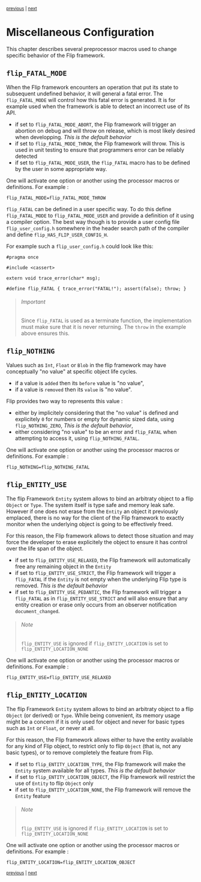 <p><sup><a href="dll.md">previous</a> | <a href="msvc.md">next</a></sup></p>

<h1>Miscellaneous Configuration</h1>

<p>This chapter describes several preprocessor macros used to change specific behavior of the Flip framework.</p>

<h2 id="fatal"><code>flip_FATAL_MODE</code></h2>

<p>When the Flip framework encounters an operation that put its state to subsequent undefined behavior, it will general a fatal error. The <code>flip_FATAL_MODE</code> will control how this fatal error is generated. It is for example used when the framework is able to detect an incorrect use of its API.</p>

<ul>
<li>if set to <code>flip_FATAL_MODE_ABORT</code>, the Flip framework will trigger    an abortion on debug and will throw on release, which is most likely desired when developping.    <em>This is the default behavior</em></li>
<li>if set to <code>flip_FATAL_MODE_THROW</code>, the Flip framework will throw.    This is used in unit testing to ensure that programmers error can be    reliably detected</li>
<li>if set to <code>flip_FATAL_MODE_USER</code>, the <code>flip_FATAL</code> macro    has to be defined by the user in some appropriate way.</li>
</ul>

<p>One will activate one option or another using the processor macros or definitions. For example :</p>

```
flip_FATAL_MODE=flip_FATAL_MODE_THROW
```

<p><code>flip_FATAL</code> can be defined in a user specific way.  To do this define <code>flip_FATAL_MODE</code> to <code>flip_FATAL_MODE_USER</code> and provide a definition of it using a compiler option.  The best way though is to provide a user config file <code>flip_user_config.h</code> somewhere in the header search path of the compiler and define <code>flip_HAS_FLIP_USER_CONFIG_H</code>.</p>

<p>For example such a <code>flip_user_config.h</code> could look like this:</p>

```
#pragma once

#include <cassert>

extern void trace_error(char* msg);

#define flip_FATAL { trace_error("FATAL!"); assert(false); throw; }
```

<blockquote><h6>Important</h6> Since <code>flip_FATAL</code> is used as a terminate function, the implementation must make sure that it is never returning.  The <code>throw</code> in the example above ensures this.</blockquote>

<h2 id="nothing"><code>flip_NOTHING</code></h2>

<p>Values such as <code>Int</code>, <code>Float</code> or <code>Blob</code> in the flip framework may have conceptually "no value" at specific object life cycles.</p>

<ul>
<li>if a value is <code>added</code> then its <code>before</code> value is "no value",</li>
<li>if a value is <code>removed</code> then its <code>value</code> is "no value".</li>
</ul>

<p>Flip provides two way to represents this value :</p>

<ul>
<li>either by implicitely considering that the "no value"    is defined and explicitely <code>0</code> for numbers or empty for dynamic sized data,    using <code>flip_NOTHING_ZERO</code>,    <em>This is the default behavior</em>,</li>
<li>either considering "no value" to be an error    and <code>flip_FATAL</code> when attempting to access it,    using <code>flip_NOTHING_FATAL</code>.</li>
</ul>

<p>One will activate one option or another using the processor macros or definitions. For example :</p>

```
flip_NOTHING=flip_NOTHING_FATAL
```

<h2 id="entityuse"><code>flip_ENTITY_USE</code></h2>

<p>The flip Framework <code>Entity</code> system allows to bind an arbitraty object to a flip <code>Object</code> or <code>Type</code>. The system itself is type safe and memory leak safe. However if one does not erase from the <code>Entity</code> an object it previously emplaced, there is no way for the client of the Flip framework to exactly monitor when the underlying object is going to be effectively freed.</p>

<p>For this reason, the Flip framework allows to detect those situation and may force the developer to erase explicitely the object to ensure it has control over the life span of the object.</p>

<ul>
<li>if set to <code>flip_ENTITY_USE_RELAXED</code>, the Flip framework will automatically    free any remaining object in the <code>Entity</code></li>
<li>if set to <code>flip_ENTITY_USE_STRICT</code>, the Flip framework will trigger    a <code>flip_FATAL</code> if the <code>Entity</code> is not empty when the underlying Flip type    is removed.    <em>This is the default behavior</em></li>
<li>if set to <code>flip_ENTITY_USE_PEDANTIC</code>, the Flip framework will trigger    a <code>flip_FATAL</code> as in <code>flip_ENTITY_USE_STRICT</code> and will also    ensure that any entity creation or erase only occurs from an observer    notification <code>document_changed</code>.</li>
</ul>

<blockquote><h6>Note</h6> <code>flip_ENTITY_USE</code> is ignored if <code>flip_ENTITY_LOCATION</code> is    set to <code>flip_ENTITY_LOCATION_NONE</code></blockquote>

<p>One will activate one option or another using the processor macros or definitions. For example :</p>

```
flip_ENTITY_USE=flip_ENTITY_USE_RELAXED
```

<h2 id="entityloc"><code>flip_ENTITY_LOCATION</code></h2>

<p>The flip Framework <code>Entity</code> system allows to bind an arbitraty object to a flip <code>Object</code> (or derived) or <code>Type</code>. While being convenient, its memory usage might be a concern if it is only used for object and never for basic types such as <code>Int</code> or <code>Float</code>, or never at all.</p>

<p>For this reason, the Flip framework allows either to have the entity available for any kind of Flip object, to restrict only to flip <code>Object</code> (that is, not any basic types), or to remove completely the feature from Flip.</p>

<ul>
<li>if set to <code>flip_ENTITY_LOCATION_TYPE</code>, the Flip framework will make    the <code>Entity</code> system available for all types.    <em>This is the default behavior</em></li>
<li>if set to <code>flip_ENTITY_LOCATION_OBJECT</code>, the Flip framework will restrict    the use of <code>Entity</code> to flip <code>Object</code> only</li>
<li>if set to <code>flip_ENTITY_LOCATION_NONE</code>, the Flip framework will    remove the <code>Entity</code> feature</li>
</ul>

<blockquote><h6>Note</h6> <code>flip_ENTITY_USE</code> is ignored if <code>flip_ENTITY_LOCATION</code> is    set to <code>flip_ENTITY_LOCATION_NONE</code></blockquote>

<p>One will activate one option or another using the processor macros or definitions. For example :</p>

```
flip_ENTITY_LOCATION=flip_ENTITY_LOCATION_OBJECT
```

<p><sup><a href="dll.md">previous</a> | <a href="msvc.md">next</a></sup></p>

